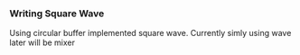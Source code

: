 ### Writing Square Wave 
Using circular buffer implemented square wave. Currently simly using wave later will be mixer

